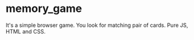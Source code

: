 # memory_game
It's a simple browser game. You look for matching pair of cards. Pure JS, HTML and CSS.
